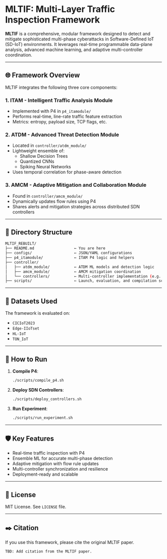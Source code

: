 # MLTIF: Multi-Layer Traffic Inspection Framework

**MLTIF** is a comprehensive, modular framework designed to detect and mitigate sophisticated multi-phase cyberattacks in Software-Defined IoT (SD-IoT) environments. It leverages real-time programmable data-plane analysis, advanced machine learning, and adaptive multi-controller coordination.

---

## 🌐 Framework Overview

MLTIF integrates the following three core components:

### 1. ITAM - Intelligent Traffic Analysis Module
- Implemented with P4 in `p4_itamodule/`
- Performs real-time, line-rate traffic feature extraction
- Metrics: entropy, payload size, TCP flags, etc.

### 2. ATDM - Advanced Threat Detection Module
- Located in `controller/atdm_module/`
- Lightweight ensemble of:
  - Shallow Decision Trees
  - Quantized CNNs
  - Spiking Neural Networks
- Uses temporal correlation for phase-aware detection

### 3. AMCM - Adaptive Mitigation and Collaboration Module
- Found in `controller/amcm_module/`
- Dynamically updates flow rules using P4
- Shares alerts and mitigation strategies across distributed SDN controllers

---

## 📁 Directory Structure

```bash
MLTIF_REBUILT/
├── README.md                  ← You are here
├── configs/                   ← JSON/YAML configurations
├── p4_itamodule/              ← ITAM P4 logic and helpers
├── controller/
│   ├── atdm_module/           ← ATDM ML models and detection logic
│   ├── amcm_module/           ← AMCM mitigation coordination
│   └── controllers/           ← Multi-controller implementation (e.g. Ryu, ONOS)
├── scripts/                   ← Launch, evaluation, and compilation scripts
```

---

## 🧪 Datasets Used

The framework is evaluated on:
- `CICIoT2023`
- `Edge-IIoTset`
- `HL-IoT`
- `TON_IoT`

---

## 🚀 How to Run

1. **Compile P4**:
   ```bash
   ./scripts/compile_p4.sh
   ```

2. **Deploy SDN Controllers**:
   ```bash
   ./scripts/deploy_controllers.sh
   ```

3. **Run Experiment**:
   ```bash
   ./scripts/run_experiment.sh
   ```

---

## 🛡️ Key Features

- Real-time traffic inspection with P4
- Ensemble ML for accurate multi-phase detection
- Adaptive mitigation with flow rule updates
- Multi-controller synchronization and resilience
- Deployment-ready and scalable

---

## 📜 License

MIT License. See `LICENSE` file.

---

## ✒️ Citation

If you use this framework, please cite the original MLTIF paper.

```
TBD: Add citation from the MLTIF paper.
```
